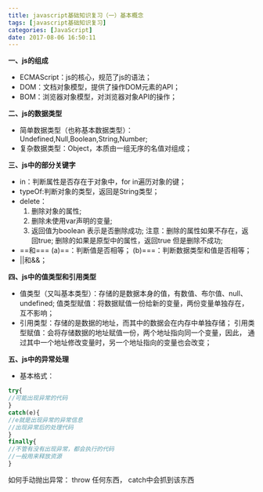 ```yaml
---
title: javascript基础知识复习（一）基本概念
tags: [javascript基础知识复习]
categories: [JavaScript]
date: 2017-08-06 16:50:11
---
```


**一、js的组成** 

* ECMAScript：js的核心，规范了js的语法； 
* DOM：文档对象模型，提供了操作DOM元素的API； 
* BOM：浏览器对象模型，对浏览器对象API的操作； 

**二、js的数据类型** 

* 简单数据类型（也称基本数据类型）：Undefined,Null,Boolean,String,Number; 
* 复杂数据类型：Object，本质由一组无序的名值对组成； 

**三、js中的部分关键字** 

* in：判断属性是否存在于对象中，for in遍历对象的键； 
* typeOf:判断对象的类型，返回是String类型； 
* delete： 
    1. 删除对象的属性; 
    2. 删除未使用var声明的变量; 
    3. 返回值为boolean 表示是否删除成功; 注意：删除的属性如果不存在，返回true; 删除的如果是原型中的属性，返回true 但是删除不成功; 
* ==和=== 
    (a)==：判断值是否相等； 
    (b)===：判断数据类型和值是否相等； 
* ||和&&； 

**四、js中的值类型和引用类型** 

* 值类型（又叫基本类型）：存储的是数据本身的值，有数值、布尔值、null、 undefined; 
值类型赋值：将数据赋值一份给新的变量，两份变量单独存在，互不影响； 
* 引用类型：存储的是数据的地址，而其中的数据会在内存中单独存储； 
引用类型赋值：会将存储数据的地址赋值一份，两个地址指向同一个变量，因此， 通过其中一个地址修改变量时，另一个地址指向的变量也会改变； 

**五、js中的异常处理** 

* 基本格式：
```javascript
try{
//可能出现异常的代码
}
catch(e){
//e就是出现异常的异常信息
//出现异常后的处理代码
}
finally{
//不管有没有出现异常，都会执行的代码
//一般用来释放资源
}

```
如何手动抛出异常： throw 任何东西， catch中会抓到该东西